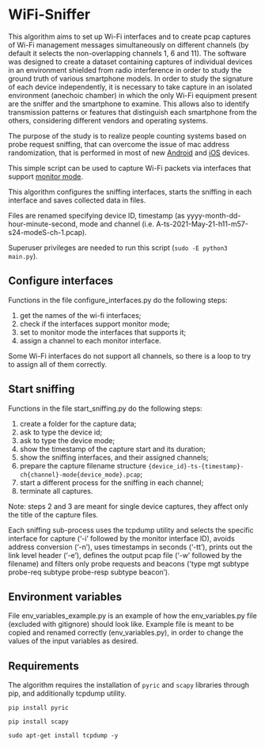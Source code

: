 # WiFi-Sniffer

This algorithm aims to set up Wi-Fi interfaces and to create pcap captures of Wi-Fi management messages simultaneously on different channels (by default it selects the non-overlapping channels 1, 6 and 11).
The software was designed to create a dataset containing captures of individual devices in an environment shielded from radio interference in order to study the ground truth of various smartphone models.
In order to study the signature of each device independently, it is necessary to take capture in an isolated environment (anechoic chamber) in which the only Wi-Fi equipment present are the sniffer and the smartphone to examine. 
This allows also to identify transmission patterns or features that distinguish each smartphone from the others, considering different vendors and operating systems.

The purpose of the study is to realize people counting systems based on probe request sniffing, that can overcome the issue of mac address randomization, that is performed in most of new [Android](https://source.android.com/devices/tech/connect/wifi-mac-randomization) and [iOS](https://support.apple.com/en-gb/guide/security/secb9cb3140c/web) devices.

This simple script can be used to capture Wi-Fi packets via interfaces that support [monitor mode](https://en.wikipedia.org/wiki/Monitor_mode).

This algorithm configures the sniffing interfaces, starts the sniffing in each interface and saves collected data in files.

Files are renamed specifying device ID, timestamp (as yyyy-month-dd-hour-minute-second, mode and channel (i.e. A-ts-2021-May-21-h11-m57-s24-modeS-ch-1.pcap).

Superuser privileges are needed to run this script (`sudo -E python3 main.py`).

## Configure interfaces
Functions in the file configure_interfaces.py do the following steps:

1) get the names of the wi-fi interfaces;
2) check if the interfaces support monitor mode;
3) set to monitor mode the interfaces that supports it;
3) assign a channel to each monitor interface.

Some Wi-Fi interfaces do not support all channels, so there is a loop to try to assign all of them correctly.

## Start sniffing
Functions in the file start_sniffing.py do the following steps:
1) create a folder for the capture data;
2) ask to type the device id;
3) ask to type the device mode;
4) show the timestamp of the capture start and its duration;
5) show the sniffing interfaces, and their assigned channels;
6) prepare the capture filename structure
`{device_id}-ts-{timestamp}-ch{channel}-mode{device_mode}.pcap`;
7) start a different process for the sniffing in each channel;
8) terminate all captures.

Note: steps 2 and 3 are meant for single device captures, they affect only the title of the capture files.

Each sniffing sub-process uses the tcpdump utility and selects the specific interface for capture (‘-i’ followed by the monitor interface ID), avoids address conversion (‘-n’), uses timestamps in  seconds (‘-tt’), prints out the link level header (‘-e’), defines the output pcap file (‘-w’ followed by the filename) and filters only probe requests and beacons ('type mgt subtype probe-req subtype probe-resp subtype beacon’).


## Environment variables
File env_variables_example.py is an example of how the env_variables.py file (excluded with gitignore) should look like.
Example file is meant to be copied and renamed correctly (env_variables.py), in order to change the values of the input variables as desired.

## Requirements
The algorithm requires the installation of `pyric` and `scapy` libraries through pip, and additionally tcpdump utility.

`pip install pyric`

`pip install scapy`

`sudo apt-get install tcpdump -y`
